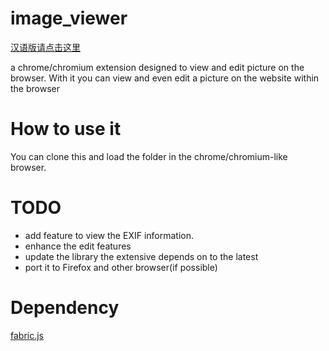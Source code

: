 # image_viewer
[汉语版请点击这里](./README_CN.md)

a chrome/chromium extension designed to view and edit picture on the browser.
With it you can view and even edit a picture on the website within the browser

# How to use it
You can clone this and load the folder in the chrome/chromium-like browser.

# TODO
- add feature to view the EXIF information.
- enhance the edit features
- update the library the extensive depends on to the latest
- port it to Firefox and other browser(if possible)
# Dependency
[fabric.js](https://github.com/fabricjs/fabric.js)
